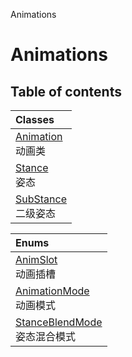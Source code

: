 Animations

# Animations <Badge type="tip" text="Groups" /> <Score text="Animations" />

## Table of contents
| Classes |
| :-----|
| [Animation](../classes/Gameplay.Animation.md) <br> 动画类 |
| [Stance](../classes/Gameplay.Stance.md) <br> 姿态 |
| [SubStance](../classes/Gameplay.SubStance.md) <br> 二级姿态 |


| Enums |
| :-----|
| [AnimSlot](../enums/Gameplay.AnimSlot.md) <br> 动画插槽 |
| [AnimationMode](../enums/Gameplay.AnimationMode.md) <br> 动画模式 |
| [StanceBlendMode](../enums/Gameplay.StanceBlendMode.md) <br> 姿态混合模式 |

